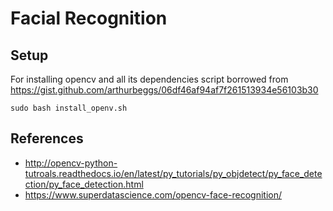 # Facial Recognition


## Setup

For installing opencv and all its dependencies 
script borrowed from https://gist.github.com/arthurbeggs/06df46af94af7f261513934e56103b30

```
sudo bash install_openv.sh

```

## References
- http://opencv-python-tutroals.readthedocs.io/en/latest/py_tutorials/py_objdetect/py_face_detection/py_face_detection.html
- https://www.superdatascience.com/opencv-face-recognition/
